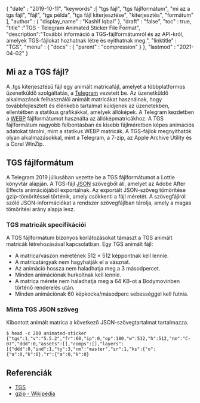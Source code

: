 {
  "date" : "2019-10-11",
  "keywords" :[ "tgs fájl", "tgs fájlformátum", "mi az a tgs fájl", "fájl", "tgs példa", "tgs fájl kiterjesztése", "kiterjesztés", "formátum" ],
  "author" : {
    "display_name" : "Kashif Iqbal"
},
  "draft" : "false",
  "toc" : true,
  "title" :"TGS - Telegram Animated Sticker File Format",
  "description":"További információ a TGS-fájlformátumról és az API-król, amelyek TGS-fájlokat hozhatnak létre és nyithatnak meg.",
  "linktitle" : "TGS",
  "menu" : {
    "docs" : {
      "parent" : "compression"
}
},
  "lastmod" : "2021-04-02"
}

## Mi az a TGS fájl?

A .tgs kiterjesztésű fájl egy animált matricafájl, amelyet a többplatformos üzenetküldő szolgáltatás, a [Telegram](https://core.telegram.org/stickers#animated-stickers) vezetett be. Az üzenetküldő alkalmazások felhasználói animált matricákat használnak, hogy továbbfejlesztett és élénkebb tartalmat küldjenek az üzenetekben, ellentétben a statikus grafikákkal, amelyek állóképek. A Telegram kezdetben a [WEBP](/hu/image/webp/) fájlformátumot használta az állóképmatricákhoz. A TGS fájlformátum nagyobb felbontásban és kisebb fájlméretben képes animációs adatokat tárolni, mint a statikus WEBP matricák. A TGS-fájlok megnyithatók olyan alkalmazásokkal, mint a Telegram, a 7-zip, az Apple Archive Utility és a Corel WinZip.

## TGS fájlformátum

A Telegram 2019 júliusában vezette be a TGS fájlformátumot a Lottie könyvtár alapján. A TGS-fájl [JSON](/hu/web/json/) szövegből áll, amelyet az Adobe After Effects animációjából exportálnak. Az exportált JSON-szöveg tömörítése gzip-tömörítéssel történik, amely csökkenti a fájl méretét. A szövegfájlról szóló JSON-információkat a rendszer szövegfájlban tárolja, amely a magas tömörítési arány alapja lesz.

### TGS matricák specifikációi

A TGS fájlformátum bizonyos korlátozásokat támaszt a TGS animált matricák létrehozásával kapcsolatban. Egy TGS animált fájl:

* A matrica/vászon méretének 512 × 512 képpontnak kell lennie.
* A matricatárgyak nem hagyhatják el a vásznat.
* Az animáció hossza nem haladhatja meg a 3 másodpercet.
* Minden animációnak hurkoltnak kell lennie.
* A matrica mérete nem haladhatja meg a 64 KB-ot a Bodymovinben történő renderelés után.
* Minden animációnak 60 képkocka/másodperc sebességgel kell futnia.

### Minta TGS JSON szöveg

Kibontott animált matrica a következő JSON-szövegtartalmat tartalmazza.
```
$ head -c 200 animated-sticker
{"tgs":1,"v":"5.5.2","fr":60,"ip":0,"op":180,"w":512,"h":512,"nm":"C-07","ddd":0,"assets":[],"comps":[],"layers":[{"ddd":0,"ind":1,"ty":3,"nm":"master","sr":1,"ks":{"o":{"a":0,"k":0},"r":{"a":0,"k":0}
```
## Referenciák ##

* [TGS](https://core.telegram.org/stickers#animated-stickers)
* [gzip - Wikipédia](https://en.wikipedia.org/wiki/Gzip)

